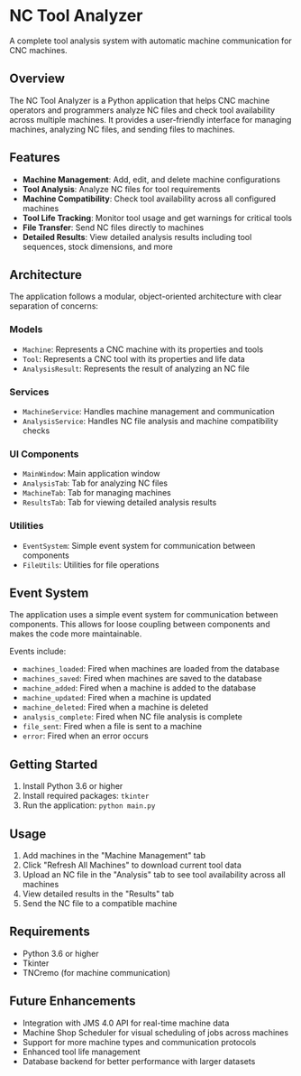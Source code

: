 # NC Tool Analyzer

A complete tool analysis system with automatic machine communication for CNC machines.

## Overview

The NC Tool Analyzer is a Python application that helps CNC machine operators and programmers analyze NC files and check tool availability across multiple machines. It provides a user-friendly interface for managing machines, analyzing NC files, and sending files to machines.

## Features

- **Machine Management**: Add, edit, and delete machine configurations
- **Tool Analysis**: Analyze NC files for tool requirements
- **Machine Compatibility**: Check tool availability across all configured machines
- **Tool Life Tracking**: Monitor tool usage and get warnings for critical tools
- **File Transfer**: Send NC files directly to machines
- **Detailed Results**: View detailed analysis results including tool sequences, stock dimensions, and more

## Architecture

The application follows a modular, object-oriented architecture with clear separation of concerns:

### Models

- `Machine`: Represents a CNC machine with its properties and tools
- `Tool`: Represents a CNC tool with its properties and life data
- `AnalysisResult`: Represents the result of analyzing an NC file

### Services

- `MachineService`: Handles machine management and communication
- `AnalysisService`: Handles NC file analysis and machine compatibility checks

### UI Components

- `MainWindow`: Main application window
- `AnalysisTab`: Tab for analyzing NC files
- `MachineTab`: Tab for managing machines
- `ResultsTab`: Tab for viewing detailed analysis results

### Utilities

- `EventSystem`: Simple event system for communication between components
- `FileUtils`: Utilities for file operations

## Event System

The application uses a simple event system for communication between components. This allows for loose coupling between components and makes the code more maintainable.

Events include:
- `machines_loaded`: Fired when machines are loaded from the database
- `machines_saved`: Fired when machines are saved to the database
- `machine_added`: Fired when a machine is added to the database
- `machine_updated`: Fired when a machine is updated
- `machine_deleted`: Fired when a machine is deleted
- `analysis_complete`: Fired when NC file analysis is complete
- `file_sent`: Fired when a file is sent to a machine
- `error`: Fired when an error occurs

## Getting Started

1. Install Python 3.6 or higher
2. Install required packages: `tkinter`
3. Run the application: `python main.py`

## Usage

1. Add machines in the "Machine Management" tab
2. Click "Refresh All Machines" to download current tool data
3. Upload an NC file in the "Analysis" tab to see tool availability across all machines
4. View detailed results in the "Results" tab
5. Send the NC file to a compatible machine

## Requirements

- Python 3.6 or higher
- Tkinter
- TNCremo (for machine communication)

## Future Enhancements

- Integration with JMS 4.0 API for real-time machine data
- Machine Shop Scheduler for visual scheduling of jobs across machines
- Support for more machine types and communication protocols
- Enhanced tool life management
- Database backend for better performance with larger datasets